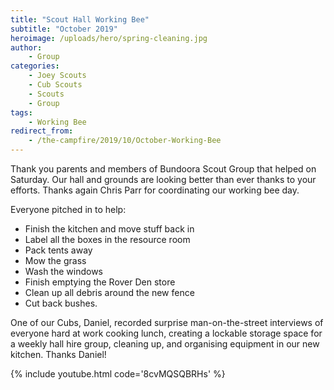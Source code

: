 ```yaml
---
title: "Scout Hall Working Bee"
subtitle: "October 2019"
heroimage: /uploads/hero/spring-cleaning.jpg
author:
    - Group
categories:
    - Joey Scouts
    - Cub Scouts
    - Scouts
    - Group
tags:
    - Working Bee
redirect_from:
    - /the-campfire/2019/10/October-Working-Bee
---
```


Thank you parents and members of Bundoora Scout Group that helped on Saturday. Our hall and grounds are looking better than ever thanks to your efforts. Thanks again Chris Parr for coordinating our working bee day.

Everyone pitched in to help:
 - Finish the kitchen and move stuff back in
 - Label all the boxes in the resource room
 - Pack tents away
 - Mow the grass
 - Wash the windows
 - Finish emptying the Rover Den store
 - Clean up all debris around the new fence
 - Cut back bushes.

One of our Cubs, Daniel, recorded surprise man-on-the-street interviews of everyone hard at work cooking lunch, creating a lockable storage space for a weekly hall hire group, cleaning up, and organising equipment in our new kitchen. Thanks Daniel!

{% include youtube.html code='8cvMQSQBRHs' %}